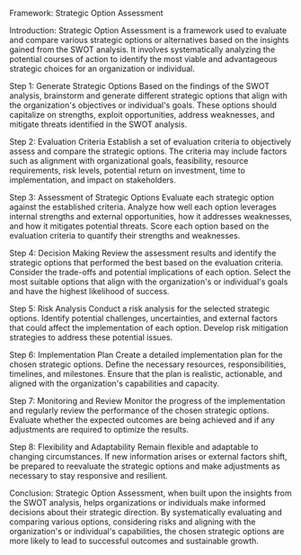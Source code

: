 Framework: Strategic Option Assessment

Introduction:
Strategic Option Assessment is a framework used to evaluate and compare various strategic options or alternatives based on the insights gained from the SWOT analysis. It involves systematically analyzing the potential courses of action to identify the most viable and advantageous strategic choices for an organization or individual.

Step 1: Generate Strategic Options
Based on the findings of the SWOT analysis, brainstorm and generate different strategic options that align with the organization's objectives or individual's goals. These options should capitalize on strengths, exploit opportunities, address weaknesses, and mitigate threats identified in the SWOT analysis.

Step 2: Evaluation Criteria
Establish a set of evaluation criteria to objectively assess and compare the strategic options. The criteria may include factors such as alignment with organizational goals, feasibility, resource requirements, risk levels, potential return on investment, time to implementation, and impact on stakeholders.

Step 3: Assessment of Strategic Options
Evaluate each strategic option against the established criteria. Analyze how well each option leverages internal strengths and external opportunities, how it addresses weaknesses, and how it mitigates potential threats. Score each option based on the evaluation criteria to quantify their strengths and weaknesses.

Step 4: Decision Making
Review the assessment results and identify the strategic options that performed the best based on the evaluation criteria. Consider the trade-offs and potential implications of each option. Select the most suitable options that align with the organization's or individual's goals and have the highest likelihood of success.

Step 5: Risk Analysis
Conduct a risk analysis for the selected strategic options. Identify potential challenges, uncertainties, and external factors that could affect the implementation of each option. Develop risk mitigation strategies to address these potential issues.

Step 6: Implementation Plan
Create a detailed implementation plan for the chosen strategic options. Define the necessary resources, responsibilities, timelines, and milestones. Ensure that the plan is realistic, actionable, and aligned with the organization's capabilities and capacity.

Step 7: Monitoring and Review
Monitor the progress of the implementation and regularly review the performance of the chosen strategic options. Evaluate whether the expected outcomes are being achieved and if any adjustments are required to optimize the results.

Step 8: Flexibility and Adaptability
Remain flexible and adaptable to changing circumstances. If new information arises or external factors shift, be prepared to reevaluate the strategic options and make adjustments as necessary to stay responsive and resilient.

Conclusion:
Strategic Option Assessment, when built upon the insights from the SWOT analysis, helps organizations or individuals make informed decisions about their strategic direction. By systematically evaluating and comparing various options, considering risks and aligning with the organization's or individual's capabilities, the chosen strategic options are more likely to lead to successful outcomes and sustainable growth.
